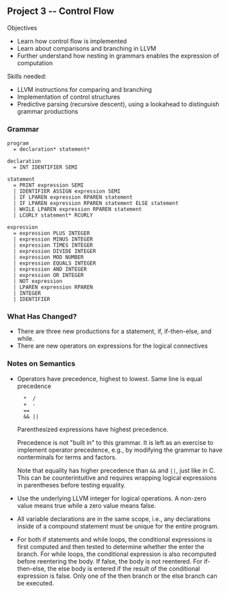 ## Project 3 -- Control Flow

Objectives

- Learn how control flow is implemented
- Learn about comparisons and branching in LLVM
- Further understand how nesting in grammars enables the expression of computation

Skills needed:

- LLVM instructions for comparing and branching
- Implementation of control structures
- Predictive parsing (recursive descent), using a lookahead to distinguish grammar productions

### Grammar

    program
      = declaration* statement*

    declaration
      = INT IDENTIFIER SEMI

    statement
      = PRINT expression SEMI
      | IDENTIFIER ASSIGN expression SEMI
      | IF LPAREN expression RPAREN statement
      | IF LPAREN expression RPAREN statement ELSE statement
      | WHILE LPAREN expression RPAREN statement
      | LCURLY statement* RCURLY

    expression
      = expression PLUS INTEGER
      | expression MINUS INTEGER
      | expression TIMES INTEGER
      | expression DIVIDE INTEGER
      | expression MOD NUMBER
      | expression EQUALS INTEGER
      | expression AND INTEGER
      | expression OR INTEGER
      | NOT expression
      | LPAREN expression RPAREN
      | INTEGER
      | IDENTIFIER


### What Has Changed?

- There are three new productions for a statement, if, if-then-else, and while.
- There are new operators on expressions for the logical connectives

### Notes on Semantics

- Operators have precedence, highest to lowest.  Same line is equal precedence

        *  /
        +  -
        ==
        && ||
        
    Parenthesized expressions have highest precedence.
    
    Precedence is not "built in" to this grammar.  It is left as an
    exercise to implement operator precedence, e.g., by modifying the
    grammar to have nonterminals for terms and factors.
    
    Note that equality has higher precedence than `&&` and `||`, just
    like in C.  This can be counterintuitive and requires wrapping
    logical expressions in parentheses before testing equality.

- Use the underlying LLVM integer for logical operations.  A non-zero value means true while a zero value means false.

- All variable declarations are in the same scope, i.e., any declarations inside of a compound statement must be unique for the entire program.

- For both if statements and while loops, the conditional expressions is first computed and then tested to determine whether the enter the branch.  For while loops, the conditional expression is also recomputed before reentering the body.  If false, the body is not reentered.  For if-then-else, the else body is entered if the result of the conditional expression is false.  Only one of the then branch or the else branch can be executed.
